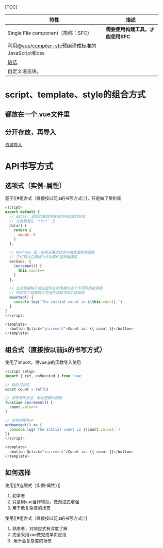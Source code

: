 [TOC]

| 特性                                                                                                                | 描述                              |
| ------------------------------------------------------------------------------------------------------------------- | --------------------------------- |
| Single File component（简称：SFC）                                                                                  | **需要使用构建工具，才能使用SFC** |
| 利用[@vue/compiler-sfc](https://github.com/vuejs/core/tree/main/packages/compiler-sfc)预编译成标准的JavaScript和css |                                   |
| [语法]()                                                                                                            |                                   |
| 自定义语法块，                                                                                                                    |                                   |


# script、template、style的组合方式

## 都放在一个.vue文件里

## 分开存放，再导入
[资源导入](https://cn.vuejs.org/api/sfc-spec.html#src-imports)



# API书写方式
## 选项式（实例-属性）
基于[[#组合式（直接按以前js的书写方式）]]，只是做了层封装

```js
<script>
export default {
  // data() 返回的属性将会成为响应式的状态
  // 并且暴露在 `this` 上
  data() {
    return {
      count: 0
    }
  },

  // methods 是一些用来更改状态与触发更新的函数
  // 它们可以在模板中作为事件监听器绑定
  methods: {
    increment() {
      this.count++
    }
  },

  // 生命周期钩子会在组件生命周期的各个不同阶段被调用
  // 例如这个函数就会在组件挂载完成后被调用
  mounted() {
    console.log(`The initial count is ${this.count}.`)
  }
}
</script>

<template>
  <button @click="increment">Count is: {{ count }}</button>
</template>
```

## 组合式（直接按以前js的书写方式）
使用了import，将vue.js的函数导入使用

```js
<script setup>
import { ref, onMounted } from 'vue'

// 响应式状态
const count = ref(0)

// 用来修改状态、触发更新的函数
function increment() {
  count.value++
}

// 生命周期钩子
onMounted(() => {
  console.log(`The initial count is ${count.value}.`)
})
</script>

<template>
  <button @click="increment">Count is: {{ count }}</button>
</template>
```

## 如何选择
使用[[#选项式（实例-属性）]]
1. 初学者
2. 只是用vue当作辅助，做渐进式增强
3. 用于低复杂度的场景

使用[[#组合式（直接按以前js的书写方式）]]
1. 熟练者，对响应式有深度了解
2. 完全采用vue做完成单页应用
3. .用于高复杂度的场景